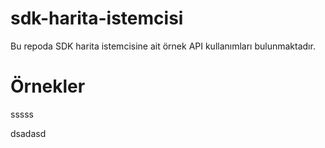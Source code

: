 # sdk-harita-istemcisi
Bu repoda SDK harita istemcisine ait örnek API kullanımları bulunmaktadır.

# Örnekler

sssss


dsadasd